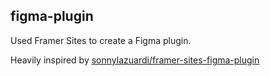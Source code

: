 ## figma-plugin

Used Framer Sites to create a Figma plugin.

Heavily inspired by [sonnylazuardi/framer-sites-figma-plugin](https://github.com/sonnylazuardi/framer-sites-figma-plugin)
